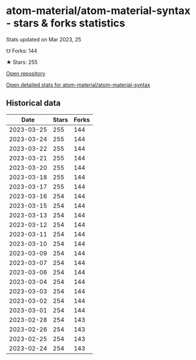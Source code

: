 # atom-material/atom-material-syntax - stars & forks statistics

Stats updated on Mar 2023, 25

☋ Forks: 144

★ Stars: 255

[Open repository](https://github.com/atom-material/atom-material-syntax)

[Open detailed stats for atom-material/atom-material-syntax](https://reviewgithub.com/rep/atom-material/atom-material-syntax)

## Historical data
| Date | Stars | Forks |
|------|-------|-------|
| 2023-03-25 | 255 | 144 | 
| 2023-03-24 | 255 | 144 | 
| 2023-03-22 | 255 | 144 | 
| 2023-03-21 | 255 | 144 | 
| 2023-03-20 | 255 | 144 | 
| 2023-03-18 | 255 | 144 | 
| 2023-03-17 | 255 | 144 | 
| 2023-03-16 | 254 | 144 | 
| 2023-03-15 | 254 | 144 | 
| 2023-03-13 | 254 | 144 | 
| 2023-03-12 | 254 | 144 | 
| 2023-03-11 | 254 | 144 | 
| 2023-03-10 | 254 | 144 | 
| 2023-03-09 | 254 | 144 | 
| 2023-03-07 | 254 | 144 | 
| 2023-03-06 | 254 | 144 | 
| 2023-03-04 | 254 | 144 | 
| 2023-03-03 | 254 | 144 | 
| 2023-03-02 | 254 | 144 | 
| 2023-03-01 | 254 | 144 | 
| 2023-02-28 | 254 | 143 | 
| 2023-02-26 | 254 | 143 | 
| 2023-02-25 | 254 | 143 | 
| 2023-02-24 | 254 | 143 | 

